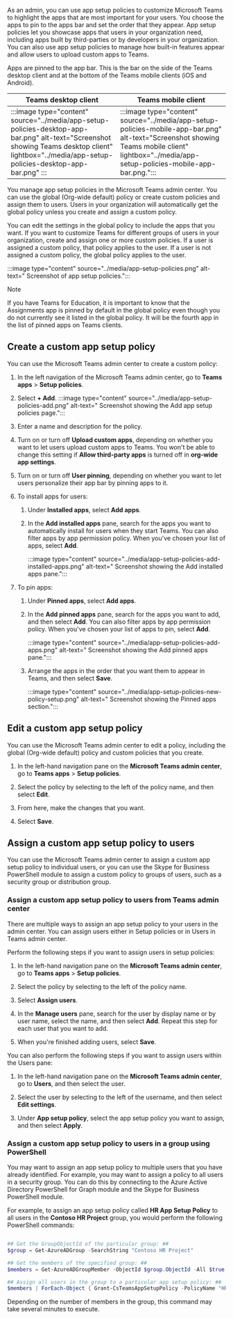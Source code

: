 As an admin, you can use app setup policies to customize Microsoft Teams to highlight the apps that are most important for your users. You choose the apps to pin to the apps bar and set the order that they appear. App setup policies let you showcase apps that users in your organization need, including apps built by third-parties or by developers in your organization. You can also use app setup policies to manage how built-in features appear and allow users to upload custom apps to Teams.

Apps are pinned to the app bar. This is the bar on the side of the Teams desktop client and at the bottom of the Teams mobile clients (iOS and Android). 

|Teams desktop client  |Teams mobile client |
|---------|---------|
|:::image type="content" source="../media/app-setup-policies-desktop-app-bar.png" alt-text="Screenshot showing Teams desktop client" lightbox="../media/app-setup-policies-desktop-app-bar.png" :::|:::image type="content" source="../media/app-setup-policies-mobile-app-bar.png" alt-text="Screenshot showing Teams mobile client" lightbox="../media/app-setup-policies-mobile-app-bar.png.":::|


You manage app setup policies in the Microsoft Teams admin center. You can use the global (Org-wide default) policy or create custom policies and assign them to users. Users in your organization will automatically get the global policy unless you create and assign a custom policy. 

You can edit the settings in the global policy to include the apps that you want. If you want to customize Teams for different groups of users in your organization, create and assign one or more custom policies. If a user is assigned a custom policy, that policy applies to the user. If a user is not assigned a custom policy, the global policy applies to the user. 

:::image type="content" source="../media/app-setup-policies.png" alt-text=" Screenshot of app setup policies.":::


> [!NOTE]
> If you have Teams for Education, it is important to know that the Assignments app is pinned by default in the global policy even though you do not currently see it listed in the global policy. It will be the fourth app in the list of pinned apps on Teams clients.
 

## Create a custom app setup policy

You can use the Microsoft Teams admin center to create a custom policy:

1. In the left navigation of the Microsoft Teams admin center, go to **Teams apps** > **Setup policies**.
2. Select **+ Add**.
    :::image type="content" source="../media/app-setup-policies-add.png" alt-text=" Screenshot showing the Add app setup policies page.":::
3. Enter a name and description for the policy.
4. Turn on or turn off **Upload custom apps**, depending on whether you want to let users upload custom apps to Teams. You won't be able to change this setting if **Allow third-party apps** is turned off in **org-wide app settings**.
5. Turn on or turn off **User pinning**, depending on whether you want to let users personalize their app bar by pinning apps to it.
6. To install apps for users:

    1. Under **Installed apps**, select **Add apps**.
    2. In the **Add installed apps** pane, search for the apps you want to automatically install for users when they start Teams. You can also filter apps by app permission policy. When you've chosen your list of apps, select **Add**.

        :::image type="content" source="../media/app-setup-policies-add-installed-apps.png" alt-text=" Screenshot showing the Add installed apps pane.":::

7. To pin apps:

    1. Under **Pinned apps**, select **Add apps**.
    2. In the **Add pinned apps** pane, search for the apps you want to add, and then select **Add**. You can also filter apps by app permission policy. When you've chosen your list of apps to pin, select **Add**.

         :::image type="content" source="../media/app-setup-policies-add-apps.png" alt-text=" Screenshot showing the Add pinned apps pane.":::

    3. Arrange the apps in the order that you want them to appear in Teams, and then select **Save**.

        :::image type="content" source="../media/app-setup-policies-new-policy-setup.png" alt-text=" Screenshot showing the Pinned apps section.":::   

## Edit a custom app setup policy

You can use the Microsoft Teams admin center to edit a policy, including the global (Org-wide default) policy and custom policies that you create.

 

1. In the left-hand navigation pane on the **Microsoft Teams admin center**, go to **Teams apps** > **Setup policies**.

2. Select the policy by selecting to the left of the policy name, and then select **Edit**.

3. From here, make the changes that you want. 

4. Select **Save**.

 

## Assign a custom app setup policy to users

You can use the Microsoft Teams admin center to assign a custom app setup policy to individual users, or you can use the Skype for Business PowerShell module to assign a custom policy to groups of users, such as a security group or distribution group.

 

### Assign a custom app setup policy to users from Teams admin center

There are multiple ways to assign an app setup policy to your users in the admin center. You can assign users either in Setup policies or in Users in Teams admin center.

Perform the following steps if you want to assign users in setup policies:

1. In the left-hand navigation pane on the **Microsoft Teams admin center**, go to **Teams apps** > **Setup policies**.

2. Select the policy by selecting to the left of the policy name.

3. Select **Assign users**.

4. In the **Manage users** pane, search for the user by display name or by user name, select the name, and then select **Add**. Repeat this step for each user that you want to add.  

5. When you're finished adding users, select **Save**.
 

You can also perform the following steps if you want to assign users within the Users pane:

1. In the left-hand navigation pane on the **Microsoft Teams admin center**, go to **Users**, and then select the user.

2. Select the user by selecting to the left of the username, and then select **Edit settings**.

3. Under **App setup policy**, select the app setup policy you want to assign, and then select **Apply**.

 

### Assign a custom app setup policy to users in a group using PowerShell

You may want to assign an app setup policy to multiple users that you have already identified. For example, you may want to assign a policy to all users in a security group. You can do this by connecting to the Azure Active Directory PowerShell for Graph module and the Skype for Business PowerShell module. 

For example, to assign an app setup policy called **HR App Setup Policy** to all users in the **Contoso HR Project** group, you would perform the following PowerShell commands:

 
```powershell

## Get the GroupObjectId of the particular group: ##
$group = Get-AzureADGroup -SearchString "Contoso HR Project"

## Get the members of the specified group: ##
$members = Get-AzureADGroupMember -ObjectId $group.ObjectId -All $true | Where-Object {$_.ObjectType -eq "User"}

## Assign all users in the group to a particular app setup policy: ##
$members | ForEach-Object { Grant-CsTeamsAppSetupPolicy -PolicyName "HR App Setup Policy" -Identity $_.EmailAddress}
```

Depending on the number of members in the group, this command may take several minutes to execute.

 
